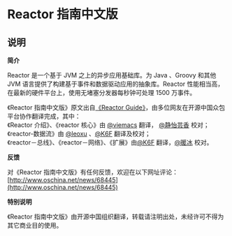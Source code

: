 # Reactor 指南中文版

## 说明

**简介**

Reactor 是一个基于 JVM 之上的异步应用基础库。为 Java 、Groovy 和其他 JVM 语言提供了构建基于事件和数据驱动应用的抽象库。Reactor 性能相当高，在最新的硬件平台上，使用无堵塞分发器每秒钟可处理 1500 万事件。

《Reactor 指南中文版》原文出自[《Reactor Guide》](http://projectreactor.io/docs/reference/)，由多位网友在开源中国众包平台协作翻译完成，其中：  
《Reactor 介绍》、《reactor 核心》由 [@viemacs](http://my.oschina.net/u/2500465) 翻译， [@静怡芸香](http://my.oschina.net/u/2485518) 校对；  
《reactor-数据流》由 [@leoxu](http://my.oschina.net/xuleo?fromerr=R4dx9orJ) 、[@K6F](http://my.oschina.net/Khiyuan) 翻译及校对；  
《reactor－总线》、《reactor－网络》、《扩展》由[@K6F](http://my.oschina.net/Khiyuan) 翻译，[@暖冰](http://my.oschina.net/u/2276921) 校对。   

**反馈**

对《Reactor 指南中文版》有任何反馈，欢迎在以下网址评论：  
[http://www.oschina.net/news/68445](http://www.oschina.net/news/68445)

**特别说明**

《Reactor 指南中文版》由开源中国组织翻译，转载请注明出处，未经许可不得为其它商业目的使用。